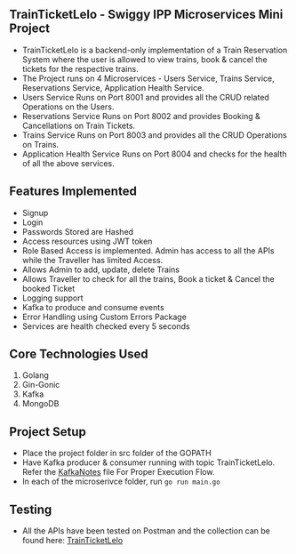 ## TrainTicketLelo - Swiggy IPP Microservices Mini Project

- TrainTicketLelo is a backend-only implementation of a Train Reservation System where the user is allowed to view trains, book & cancel the tickets for the respective trains.
- The Project runs on 4 Microservices - Users Service, Trains Service, Reservations Service, Application Health Service.
- Users Service Runs on Port 8001 and provides all the CRUD related Operations on the Users.
- Reservations Service Runs on Port 8002 and provides Booking & Cancellations on Train Tickets.
- Trains Service Runs on Port 8003 and provides all the CRUD Operations on Trains.
- Application Health Service Runs on Port 8004 and checks for the health of all the above services.

## Features Implemented

- Signup
- Login
- Passwords Stored are Hashed
- Access resources using JWT token
- Role Based Access is implemented. Admin has access to all the APIs while the Traveller has limited Access.
- Allows Admin to add, update, delete Trains
- Allows Traveller to check for all the trains, Book a ticket & Cancel the booked Ticket
- Logging support
- Kafka to produce and consume events
- Error Handling using Custom Errors Package
- Services are health checked every 5 seconds

## Core Technologies Used
1. Golang
2. Gin-Gonic
3. Kafka
4. MongoDB

## Project Setup

- Place the project folder in src folder of the GOPATH
- Have Kafka producer & consumer running with topic TrainTicketLelo. Refer the [KafkaNotes](./kafkaNotes.md) file For Proper Execution Flow.
- In each of the microserivce folder, run `go run main.go`

## Testing

- All the APIs have been tested on Postman and the collection can be found here: [TrainTicketLelo](https://go.postman.co/workspace/My-Workspace~56369b0b-244a-448f-814c-762e325c0447/collection/20338061-18f32a4d-991b-44ed-8e11-0b586e319bbc?action=share&creator=20338061)
